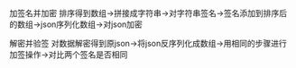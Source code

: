 加签名并加密
排序得到数组->拼接成字符串->对字符串签名->签名添加到排序后的数组->json序列化数组->对json加密

解密并验签
对数据解密得到原json->将json反序列化成数组->用相同的步骤进行加签操作->对比两个签名是否相同
